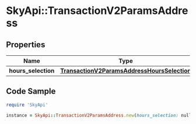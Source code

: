 # SkyApi::TransactionV2ParamsAddress

## Properties

Name | Type | Description | Notes
------------ | ------------- | ------------- | -------------
**hours_selection** | [**TransactionV2ParamsAddressHoursSelection**](TransactionV2ParamsAddressHoursSelection.md) |  | [optional] 

## Code Sample

```ruby
require 'SkyApi'

instance = SkyApi::TransactionV2ParamsAddress.new(hours_selection: null)
```



